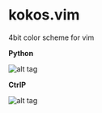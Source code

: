 # kokos.vim
4bit color scheme for vim

<b>Python</b>

![alt tag](https://cloud.githubusercontent.com/assets/6304331/19288321/3f672da8-9051-11e6-877d-40351919c6f2.png)


<b>CtrlP</b>

![alt tag](https://cloud.githubusercontent.com/assets/6304331/19288428/b4c4f8d2-9051-11e6-87a7-9c33adcdb621.jpg)
